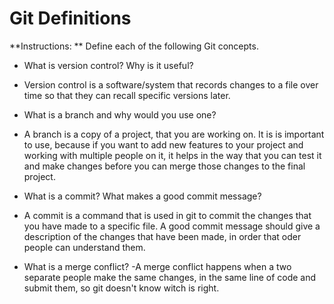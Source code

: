 # Git Definitions

**Instructions: ** Define each of the following Git concepts.

* What is version control?  Why is it useful?
- Version control  is a software/system  that records changes to a file over time so that they can recall specific versions later.
  
* What is a branch and why would you use one?
- A branch is a copy of a project, that you are working on. It is is important to use, because if you want to add new features to your project and working  with multiple people on it, it helps in the way that you can test it and make changes before you can merge those changes to the  final project.
  
* What is a commit? What makes a good commit message?
- A commit is a command that is used in git to commit the changes that you have made to a specific file. A good commit message should give a description of the changes that have been made, in order that oder people can understand them.

* What is a merge conflict?
-A merge conflict happens when a two separate people make the same changes, in the same line of code and submit them, so git doesn't know witch is right.